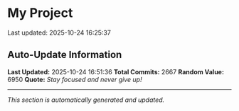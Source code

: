 # My Project


Last updated: 2025-10-24 16:25:37


















































































































































































































































































































































































































































































































































































































































































































































































































































































































































































































































































































































































































































































































































































































































































































































































































































































































































































































































































































































































































































































































































































































































































































































































































































































































































































































































































































































































































































































































































































































































































































































































## Auto-Update Information

**Last Updated:** 2025-10-24 16:51:36
**Total Commits:** 2667
**Random Value:** 6950
**Quote:** _Stay focused and never give up!_

---
_This section is automatically generated and updated._